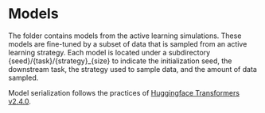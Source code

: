 # Models

The folder contains models from the active learning simulations.  These models are fine-tuned by a subset of data that is sampled from an active learning strategy.  Each model is located under a subdirectory {seed}/{task}/{strategy}_{size} to indicate the initialization seed, the downstream task, the strategy used to sample data, and the amount of data sampled. 

Model serialization follows the practices of [Huggingface Transformers v2.4.0](https://huggingface.co/transformers/v2.4.0/serialization.html#serialization-best-practices). 
